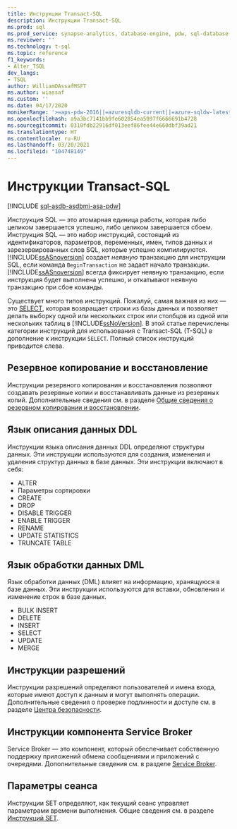```yaml
---
title: Инструкции Transact-SQL
description: Инструкции Transact-SQL
ms.prod: sql
ms.prod_service: synapse-analytics, database-engine, pdw, sql-database
ms.reviewer: ''
ms.technology: t-sql
ms.topic: reference
f1_keywords:
- Alter_TSQL
dev_langs:
- TSQL
author: WilliamDAssafMSFT
ms.author: wiassaf
ms.custom: ''
ms.date: 04/17/2020
monikerRange: '>=aps-pdw-2016||=azuresqldb-current||=azure-sqldw-latest||>=sql-server-2016||>=sql-server-linux-2017||=azuresqldb-mi-current'
ms.openlocfilehash: a9a3bc7141bb9fe602854ea5097f6666691b4728
ms.sourcegitcommit: 0310fdb22916df013eef86fee44e660dbf39ad21
ms.translationtype: HT
ms.contentlocale: ru-RU
ms.lasthandoff: 03/20/2021
ms.locfileid: "104748149"
---
```

# <a name="transact-sql-statements"></a>Инструкции Transact-SQL

[!INCLUDE [sql-asdb-asdbmi-asa-pdw](../../includes/applies-to-version/sql-asdb-asdbmi-asa-pdw.md)]

Инструкция SQL — это атомарная единица работы, которая либо целиком завершается успешно, либо целиком завершается сбоем. Инструкция SQL — это набор инструкций, состоящий из идентификаторов, параметров, переменных, имен, типов данных и зарезервированных слов SQL, которые успешно компилируются. [!INCLUDE[ssASnoversion](../../includes/ssasnoversion-md.md)] создает *неявную* транзакцию для инструкции SQL, если команда `BeginTransaction` не задает начало транзакции. [!INCLUDE[ssASnoversion](../../includes/ssasnoversion-md.md)] всегда фиксирует неявную транзакцию, если инструкция будет выполнена успешно, и откатывают неявную транзакцию при сбое команды.  

Существует много типов инструкций. Пожалуй, самая важная из них — это [SELECT](../queries/select-transact-sql.md), которая возвращает строки из базы данных и позволяет делать выборку одной или нескольких строк или столбцов из одной или нескольких таблиц в [!INCLUDE[ssNoVersion](../../includes/ssnoversion-md.md)]. В этой статье перечислены категории инструкций для использования с Transact-SQL (T-SQL) в дополнение к инструкции `SELECT`. Полный список инструкций приводится слева.

## <a name="backup-and-restore"></a>Резервное копирование и восстановление

Инструкции резервного копирования и восстановления позволяют создавать резервные копии и восстанавливать данные из резервных копий.  Дополнительные сведения см. в разделе [Общие сведения о резервном копировании и восстановлении](../../relational-databases/backup-restore/back-up-and-restore-of-sql-server-databases.md).

## <a name="data-definition-language"></a>Язык описания данных DDL

Инструкции языка описания данных DDL определяют структуры данных. Эти инструкции используются для создания, изменения и удаления структур данных в базе данных. Эти инструкции включают в себя:

- ALTER
- Параметры сортировки
- CREATE
- DROP
- DISABLE TRIGGER
- ENABLE TRIGGER
- RENAME
- UPDATE STATISTICS
- TRUNCATE TABLE

## <a name="data-manipulation-language"></a>Язык обработки данных DML

Язык обработки данных (DML) влияет на информацию, хранящуюся в базе данных. Эти инструкции используются для вставки, обновления и изменение строк в базе данных.

- BULK INSERT
- DELETE
- INSERT
- SELECT
- UPDATE
- MERGE

## <a name="permissions-statements"></a>Инструкции разрешений

Инструкции разрешений определяют пользователей и имена входа, которые имеют доступ к данным и могут выполнять операции. Дополнительные сведения о проверке подлинности и доступе см. в разделе [Центра безопасности](../../relational-databases/security/security-center-for-sql-server-database-engine-and-azure-sql-database.md).

## <a name="service-broker-statements"></a>Инструкции компонента Service Broker

Service Broker — это компонент, который обеспечивает собственную поддержку приложений обмена сообщениями и приложений с очередями. Дополнительные сведения см. в разделе [Service Broker](../../database-engine/configure-windows/sql-server-service-broker.md).

## <a name="session-settings"></a>Параметры сеанса

Инструкции SET определяют, как текущий сеанс управляет параметрами времени выполнения. Общие сведения см. в разделе [Инструкций SET](set-statements-transact-sql.md).
